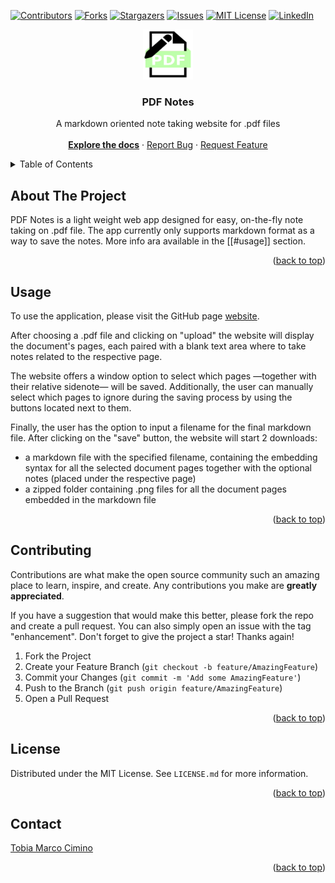 <a id="readme-top"></a>

[![Contributors][contributors-shield]][contributors-url]
[![Forks][forks-shield]][forks-url]
[![Stargazers][stars-shield]][stars-url]
[![Issues][issues-shield]][issues-url]
[![MIT License][license-shield]][license-url]
[![LinkedIn][linkedin-shield]][linkedin-url]

<div align="center">
	<a href="https://github.com/mrkcmn/PDF-Notes">
	    <img src="images/logo.png" alt="Logo" width="80" height="80">
	</a>
	<h3 align="center">PDF Notes</h3>
	<p align="center">
	    A markdown oriented note taking website for .pdf files
	    <br/><br/>
	    <a href="https://github.com/mrkcmn/PDF-Notes"><strong>Explore the docs</strong></a>
		·
	    <a href="https://github.com/mrkcmn/PDF-Notes/issues/new?labels=bug&template=bug-report---.md">Report Bug</a>
	    ·
	    <a href="https://github.com/mrkcmn/PDF-Notes/issues/new?labels=enhancement&template=feature-request---.md">Request Feature</a>
	</p>
</div>


<details>
    <summary>Table of Contents</summary>
    <ol>
	    <li><a href="#about-the-project">About The Project</a></li>
	    <li><a href="#usage">Usage</a></li>
	    <li><a href="#contributing">Contributing</a></li>
	    <li><a href="#license">License</a></li>
	    <li><a href="#contact">Contact</a></li>
	</ol>
</details>


## About The Project

PDF Notes is a light weight web app designed for easy, on-the-fly note taking on .pdf file.
The app currently only supports markdown format as a way to save the notes. More info ara available in the [[#usage]] section.

<p align="right">(<a href="#readme-top">back to top</a>)</p>

## Usage

To use the application, please visit the GitHub page [website](https://mrkcmn.github.io/PDF-Notes/).

After choosing a .pdf file and clicking on "upload" the website will display the document's pages, each paired with a blank text area where to take notes related to the respective page.

The website offers a window option to select which pages —together with their relative sidenote— will be saved. Additionally, the user can manually select which pages to ignore during the saving process by using the buttons located next to them.

Finally, the user has the option to input a filename for the final markdown file.
After clicking on the "save" button, the website will start 2 downloads:
- a markdown file with the specified filename, containing the embedding syntax for all the selected document pages together with the optional notes (placed under the respective page)
- a zipped folder containing .png files for all the document pages embedded in the markdown file

<p align="right">(<a href="#readme-top">back to top</a>)</p>

## Contributing

Contributions are what make the open source community such an amazing place to learn, inspire, and create. Any contributions you make are **greatly appreciated**.

If you have a suggestion that would make this better, please fork the repo and create a pull request. You can also simply open an issue with the tag "enhancement".
Don't forget to give the project a star! Thanks again!

1. Fork the Project
2. Create your Feature Branch (`git checkout -b feature/AmazingFeature`)
3. Commit your Changes (`git commit -m 'Add some AmazingFeature'`)
4. Push to the Branch (`git push origin feature/AmazingFeature`)
5. Open a Pull Request

<p align="right">(<a href="#readme-top">back to top</a>)</p>

## License

Distributed under the MIT License. See `LICENSE.md` for more information.

<p align="right">(<a href="#readme-top">back to top</a>)</p>

## Contact

[Tobia Marco Cimino](https://www.linkedin.com/in/tobia-marco-cimino-b6b69832a/)

<p align="right">(<a href="#readme-top">back to top</a>)</p>

[contributors-shield]: https://img.shields.io/github/contributors/mrkcmn/PDF-Notes?style=for-the-badge
[contributors-url]: https://github.com/mrkcmn/PDF-Notes/graphs/contributors
[forks-shield]: https://img.shields.io/github/forks/mrkcmn/PDF-Notes?style=for-the-badge
[forks-url]: https://github.com/mrkcmn/PDF-Notes/network/members
[stars-shield]: https://img.shields.io/github/stars/mrkcmn/PDF-Notes?style=for-the-badge
[stars-url]: https://github.com/mrkcmn/PDF-Notes/stargazers
[issues-shield]: https://img.shields.io/github/issues/mrkcmn/PDF-Notes?style=for-the-badge
[issues-url]: https://github.com/mrkcmn/PDF-Notes/issues
[license-shield]: https://img.shields.io/github/license/mrkcmn/PDF-Notes?style=for-the-badge
[license-url]: https://github.com/mrkcmn/PDF-Notes/blob/master/LICENSE.md
[linkedin-shield]: https://img.shields.io/badge/-LinkedIn-black?style=for-the-badge&logo=linkedin&colorB=555
[linkedin-url]: https://www.linkedin.com/in/tobia-marco-cimino-b6b69832a/
[product-screenshot]: images/screenshot.png
[Next.js]: https://img.shields.io/badge/next.js-000000?style=for-the-badge&logo=nextdotjs&logoColor=white
[Next-url]: https://nextjs.org/
[React.js]: https://img.shields.io/badge/React-20232A?style=for-the-badge&logo=react&logoColor=61DAFB
[React-url]: https://reactjs.org/
[Vue.js]: https://img.shields.io/badge/Vue.js-35495E?style=for-the-badge&logo=vuedotjs&logoColor=4FC08D
[Vue-url]: https://vuejs.org/
[Angular.io]: https://img.shields.io/badge/Angular-DD0031?style=for-the-badge&logo=angular&logoColor=white
[Angular-url]: https://angular.io/
[Svelte.dev]: https://img.shields.io/badge/Svelte-4A4A55?style=for-the-badge&logo=svelte&logoColor=FF3E00
[Svelte-url]: https://svelte.dev/
[Laravel.com]: https://img.shields.io/badge/Laravel-FF2D20?style=for-the-badge&logo=laravel&logoColor=white
[Laravel-url]: https://laravel.com
[Bootstrap.com]: https://img.shields.io/badge/Bootstrap-563D7C?style=for-the-badge&logo=bootstrap&logoColor=white
[Bootstrap-url]: https://getbootstrap.com
[JQuery.com]: https://img.shields.io/badge/jQuery-0769AD?style=for-the-badge&logo=jquery&logoColor=white
[JQuery-url]: https://jquery.com

